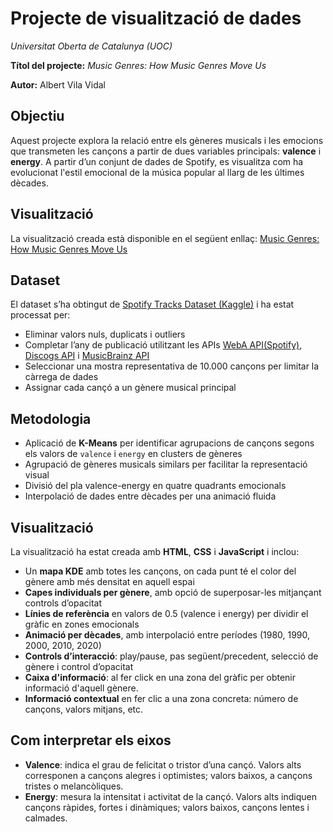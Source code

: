 # Projecte de visualització de dades

*Universitat Oberta de Catalunya (UOC)*  

**Títol del projecte:** *Music Genres: How Music Genres Move Us*

**Autor:** Albert Vila Vidal

## Objectiu

Aquest projecte explora la relació entre els gèneres musicals i les emocions que transmeten les cançons a partir de dues variables principals: **valence** i **energy**. A partir d’un conjunt de dades de Spotify, es visualitza com ha evolucionat l'estil emocional de la música popular al llarg de les últimes dècades.

## Visualització
La visualització creada està disponible en el següent enllaç:
[Music Genres: How Music Genres Move Us](https://avilavida.github.io/Visualitzacio-de-dades-Projecte/)

## Dataset

El dataset s’ha obtingut de [Spotify Tracks Dataset (Kaggle)](https://www.kaggle.com/datasets/maharshipandya/-spotify-tracks-dataset/data) i ha estat processat per:

- Eliminar valors nuls, duplicats i outliers
- Completar l’any de publicació utilitzant les APIs [WebA API(Spotify)](https://developer.spotify.com/documentation/web-api), [Discogs API](https://www.discogs.com/developers?srsltid=AfmBOoodJFeuHn21VEnMab1vmAzmuW9gzq9WHCKjVo3EXz0nsisQ9Fz-) i [MusicBrainz API](https://musicbrainz.org/doc/MusicBrainz_API)
- Seleccionar una mostra representativa de 10.000 cançons per limitar la càrrega de dades
- Assignar cada cançó a un gènere musical principal

## Metodologia

- Aplicació de **K-Means** per identificar agrupacions de cançons segons els valors de `valence` i `energy` en clusters de gèneres
- Agrupació de gèneres musicals similars per facilitar la representació visual
- Divisió del pla valence-energy en quatre quadrants emocionals
- Interpolació de dades entre dècades per una animació fluida

## Visualització

La visualització ha estat creada amb **HTML**, **CSS** i **JavaScript** i inclou:

- Un **mapa KDE** amb totes les cançons, on cada punt té el color del gènere amb més densitat en aquell espai
- **Capes individuals per gènere**, amb opció de superposar-les mitjançant controls d’opacitat
- **Línies de referència** en valors de 0.5 (valence i energy) per dividir el gràfic en zones emocionals
- **Animació per dècades**, amb interpolació entre períodes (1980, 1990, 2000, 2010, 2020)
- **Controls d’interacció**: play/pause, pas següent/precedent, selecció de gènere i control d’opacitat
- **Caixa d'informació**: al fer click en una zona del gràfic per obtenir informació d'aquell gènere.
- **Informació contextual** en fer clic a una zona concreta: número de cançons, valors mitjans, etc.

## Com interpretar els eixos

- **Valence**: indica el grau de felicitat o tristor d’una cançó. Valors alts corresponen a cançons alegres i optimistes; valors baixos, a cançons tristes o melancòliques.
- **Energy**: mesura la intensitat i activitat de la cançó. Valors alts indiquen cançons ràpides, fortes i dinàmiques; valors baixos, cançons lentes i calmades.
